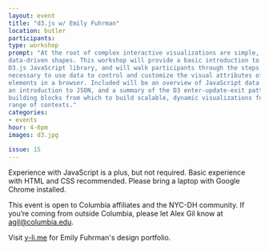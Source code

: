 ```yaml
---
layout: event
title: "d3.js w/ Emily Fuhrman"
location: butler
participants:
type: workshop
prompt: "At the root of complex interactive visualizations are simple,
data-driven shapes. This workshop will provide a basic introduction to the
D3.js JavaScript library, and will walk participants through the steps
necessary to use data to control and customize the visual attributes of
elements in a browser. Included will be an overview of JavaScript data types,
an introduction to JSON, and a summary of the D3 enter-update-exit pattern: the
building blocks from which to build scalable, dynamic visualizations for a
range of contexts."
categories:
- events
hour: 4-6pm
images: d3.jpg

issue: 15
---
```


Experience with JavaScript is a plus, but not required. Basic experience with
HTML and CSS recommended. Please bring a laptop with Google Chrome installed.

This event is open to Columbia affiliates and the NYC-DH community. If you’re
coming from outside Columbia, please let Alex Gil know at agil@columbia.edu.

Visit [y-li.me](http://y-li.me/) for Emily Fuhrman's design portfolio.
